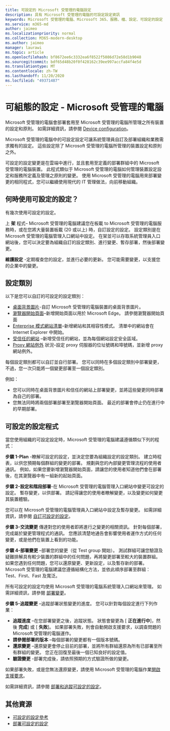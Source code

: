 ```yaml
---
title: 可設定的 Microsoft 受管理的電腦設定
description: 具有 Microsoft 受管理的電腦的可設定設定資訊
keywords: Microsoft 受管理的電腦、Microsoft 365、服務、檔、設定、可設定的設定
ms.service: m365-md
author: jaimeo
ms.localizationpriority: normal
ms.collection: M365-modern-desktop
ms.author: jaimeo
manager: laurawi
ms.topic: article
ms.openlocfilehash: bf8672ee6c3332ea6f8522f5086d72e58d1b9048
ms.sourcegitcommit: bdf65d48b20f0f428162c39ee997accfa84f4e5d
ms.translationtype: MT
ms.contentlocale: zh-TW
ms.lasthandoff: 11/20/2020
ms.locfileid: "49371487"
---
```

# <a name="configurable-settings---microsoft-managed-desktop"></a>可組態的設定 - Microsoft 受管理的電腦

Microsoft 受管理的電腦會部署套用至 Microsoft 受管理的電腦所管理之所有裝置的設定和原則。 如需詳細資訊，請參閱 [Device configuration](../service-description/device-policies.md)。

Microsoft 受管理的電腦中的可設定設定可讓系統管理員自訂及部署組織和業務需求獨有的設定。 這些設定除了 Microsoft 受管理的電腦所管理的裝置設定和原則之外。  

可設定的設定變更是在雲端中進行，並且套用至定義的部署群組中的 Microsoft 受管理的電腦裝置。 此程式類似于 Microsoft 受管理的電腦如何管理裝置設定設定和服務所定義及管理之原則的變更。 使用 Microsoft 受管理的電腦用來部署變更的相同程式，您可以繼續使用現代的 IT 管理做法，向前移動組織。

## <a name="when-to-use-configurable-settings"></a>何時使用可設定的設定？

有幾次使用可設定的設定。 

上 **架** 程式– Microsoft 受管理的電腦建議您在板載 to Microsoft 受管理的電腦服務時，或在您將大量裝置板載 (20 或以上) 時，自訂設定的設定。 設定類別是在 Microsoft 受管理的電腦管理入口網站中設定。 在架並可以存取系統管理員入口網站後，您可以決定要為組織自訂的設定類別、進行變更、暫存部署，然後部署變更。

**維護設定** -定期複查您的設定，並進行必要的更新。 您可能需要變更，以支援您的企業中的變更。   

## <a name="setting-categories"></a>設定類別

以下是您可以自訂的可設定的設定類別：
- [桌面背景圖片](config-setting-ref.md#desktop-background-picture)-自訂 Microsoft 受管理的電腦裝置的桌面背景圖片。 
- [瀏覽器開始頁面](config-setting-ref.md#browser-start-pages)–新增開始頁面以用於 Microsoft Edge。 請參閱瀏覽器開始頁面
- [Enterprise 模式網站清單](config-setting-ref.md#enterprise-mode-site-list-location)–新增網站和其相容性模式。 清單中的網站會在 Internet Explorer 中開始。 
- [受信任的網站](config-setting-ref.md#trusted-sites) –新增受信任的網站，並為每個網站設定安全區域。 
- [Proxy 網站例外](config-setting-ref.md#proxy) 狀況–設定 proxy 伺服器的位址號碼和埠號碼，並新增 proxy 網站例外。

每個設定類別都可以自訂並自行部署。 您可以同時在多個設定類別中部署變更，不過，您一次只能將一個變更部署至一個設定類別。

例如：
- 您可以同時在桌面背景圖片和信任的網站上部署變更，並將這些變更同時部署為自己的部署。 
- 您無法同時將兩個部署部署至瀏覽器開始頁面。 最近的部署會停止仍在進行中的早期部署。

## <a name="configurable-setting-process"></a>可設定的設定程式

當您使用組織的可設定設定時，Microsoft 受管理的電腦建議遵循類似下列的程式：

**步驟 1-Plan** -瞭解可設定的設定，並決定您要為組織設定的設定類別。 建立時程表，以供您預期每個群組的變更的部署。 規劃與您的內部變更管理流程的使用者通訊。 例如，如果您要新增瀏覽器開始頁面，請讓您的使用者知道他們會在部署後，在其瀏覽器中有一組新的起始頁面。  

**步驟 2-設定和階段部署**-在 Microsoft 受管理的電腦管理入口網站中變更可設定的設定。 暫存變更，以供部署。 請記得讓您的使用者瞭解變更，以及變更如何變更其裝置體驗。   

您可以在 Microsoft 受管理的電腦管理員入口網站中設定及暫存變更。 如需詳細資訊，請參閱 [自訂可設定的設定](config-setting-ref.md)。 

**步驟 3-交流變更** 傳達對您的使用者即將進行之變更的相關資訊。 針對每個部署，完成屬於變更管理程式的通訊。 您應該清楚地通告會影響使用者運作方式的任何變更，或是他們在裝置上看到的功能。

**步驟 4-部署變更** –部署您的變更（從 Test group 開始）。 測試群組可讓您驗證及疑難排解具有較少裝置的群組中的任何問題，再將變更部署至較大的裝置群組。 如果您遇到任何問題，您可以還原變更、更新設定，以及暫存新的部署。 Microsoft 受管理的電腦建議您遵循結構化方法，並依此順序部署至群組： Test、First、Fast 及寬泛。   

所有可設定的設定均使用 Microsoft 受管理的電腦系統管理入口網站來管理。 如需詳細資訊，請參閱 [部署變更](config-setting-deploy.md)。 

**步驟 5-追蹤變更** –追蹤部署狀態變更的進度。 您可以針對每個設定進行下列作業：
- **追蹤進度** –在您部署變更之後，追蹤狀態。 狀態會變更為 [ **正在進行中**]，然後 **完成**] 或 [ **失敗**]。 如果部署失敗，則會自動開啟支援要求，以調查問題的 Microsoft 受管理的電腦運作。  
- **請參閱部署的版本** –每個部署的變更都有一個版本號碼。
- **還原變更** –還原變更會停止目前的部署，並將所有群組還原為所有已部署至所有群組的變更。 您正在回復至最後一個已知良好的設定值。
- **驗證變更** -部署完成後，請依照預期的方式驗證所做的變更。  

如果部署失敗，或是您無法還原變更，請使用 Microsoft 受管理的電腦作業[開啟支援要求](admin-support.md)。 

如需詳細資訊，請參閱 [部署和追蹤可設定的設定](config-setting-deploy.md)。

## <a name="additional-resources"></a>其他資源
- [可設定的設定參考](config-setting-ref.md) 
- [部署可設定的設定](config-setting-deploy.md) 

